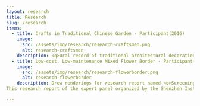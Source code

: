 ```yaml
---
layout: research
title: Research
slug: /research
items:
  - title: Crafts in Traditional Chinese Garden - Participant(2016)
    image:
      src: /assets/img/research/research-craftsmen.png
      alt: research-craftsmen
    description: <q>Oral record of traditional architectural decoration craftsmen in Lingnan</q>,National Natural Science Foundation of China (NSFC):51908227, published. As a member of the editorial board, I participated in the materials gathering, organizing, writing, and composing, which included field research and interviews for about one month.
  - title: Low-cost, Low-maintenance Mixed Flower Border - Participant(01/2019)
    image:
      src: /assets/img/research/research-flowerborder.png
      alt: research-flowerborder
    description: Drew renderings for research report named <q>Screening and Application of Low-cost, Low-maintenance Mixed Flower Border</q>.
This research report of the expert panel organized by the Shenzhen Institute of Urban Management Science.

---
```



<br />
<br />

